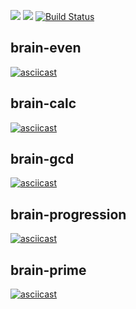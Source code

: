 <a href="https://codeclimate.com/github/makeoverWeb/project-lvl1-s412/maintainability"><img src="https://api.codeclimate.com/v1/badges/4eb0e482969eb4319075/maintainability" /></a>
<a href="https://codeclimate.com/github/makeoverWeb/project-lvl1-s412/test_coverage"><img src="https://api.codeclimate.com/v1/badges/4eb0e482969eb4319075/test_coverage" /></a>
[![Build Status](https://travis-ci.org/makeoverWeb/project-lvl1-s412.svg?branch=master)](https://travis-ci.org/makeoverWeb/project-lvl1-s412)
## brain-evеn
[![asciicast](https://asciinema.org/a/xsihNUrp01obZZOPiYzvpp3c9.svg)](https://asciinema.org/a/xsihNUrp01obZZOPiYzvpp3c9)
## brain-calc
[![asciicast](https://asciinema.org/a/W9E4RFbKzhKOXlvJrAhwnqIik.svg)](https://asciinema.org/a/W9E4RFbKzhKOXlvJrAhwnqIik)
## brain-gcd
[![asciicast](https://asciinema.org/a/vFxpVnNIFMy81HGDA3UGWGyqS.svg)](https://asciinema.org/a/vFxpVnNIFMy81HGDA3UGWGyqS)
## brain-progression
[![asciicast](https://asciinema.org/a/ahDXgrEbTpUc40e36X4j8pu9d.svg)](https://asciinema.org/a/ahDXgrEbTpUc40e36X4j8pu9d)
## brain-prime
[![asciicast](https://asciinema.org/a/beqjMZWpFJvc9lhXHmw8CD1jf.svg)](https://asciinema.org/a/beqjMZWpFJvc9lhXHmw8CD1jf)
